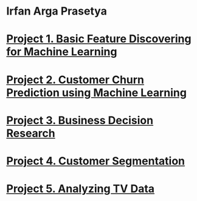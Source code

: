 # Irfan Arga Prasetya

# [Project 1. Basic Feature Discovering for Machine Learning](https://github.com/irfanarga/Basic_Feature_Discovering_for_Machine_Learning/blob/master/Notebook.ipynb)

# [Project 2. Customer Churn Prediction using Machine Learning](https://github.com/irfanarga/Customer_churn_Prediction/blob/master/Notebook.ipynb)

# [Project 3. Business Decision Research](https://github.com/irfanarga/Business_decision_research)

# [Project 4. Customer Segmentation](https://github.com/irfanarga/Customer_segmentation/blob/master/Notebook.ipynb)

# [Project 5. Analyzing TV Data](https://github.com/irfanarga/AnalyzingTVData/blob/master/notebook.ipynb)

